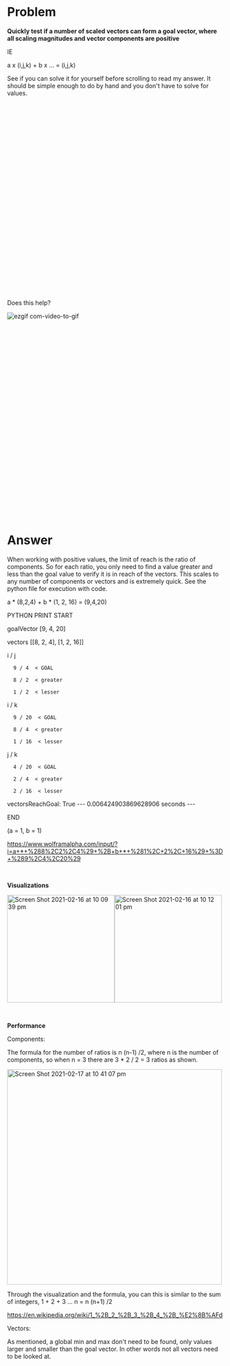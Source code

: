 # Problem #

**Quickly test if a number of scaled vectors can form a goal vector, where all scaling magnitudes and vector components are positive**

IE 

a x (i,j,k) + b x ... = (i,j,k)

See if you can solve it for yourself before scrolling to read my answer. It should be simple enough to do by hand and you don't have to solve for values.

<br /><br /><br /><br /><br /><br /><br /><br /><br /><br /><br /><br /><br />
<br /><br /><br /><br /><br /><br /><br /><br /><br /><br /><br /><br /><br />

Does this help?

![ezgif com-video-to-gif](https://user-images.githubusercontent.com/69740744/108145884-1699a100-70c4-11eb-83d2-9d8327e8f784.gif)

<br /><br /><br /><br /><br /><br /><br /><br /><br /><br /><br /><br /><br />
<br /><br /><br /><br /><br /><br /><br /><br /><br /><br /><br /><br /><br />

# Answer #
  
When working with positive values, the limit of reach is the ratio of components. 
So for each ratio, you only need to find a value greater and less than the goal value to verify it is in reach of the vectors.
This scales to any number of components or vectors and is extremely quick.
See the python file for execution with code.

a * (8,2,4) + b * (1, 2, 16) = (9,4,20)

PYTHON PRINT
START

goalVector [9, 4, 20] 

vectors [[8, 2, 4], [1, 2, 16]] 

i / j

      9 / 4  < GOAL

      8 / 2  < greater

      1 / 2  < lesser

i / k

      9 / 20  < GOAL

      8 / 4  < greater

      1 / 16  < lesser

j / k

      4 / 20  < GOAL

      2 / 4  < greater

      2 / 16  < lesser

vectorsReachGoal: True
--- 0.006424903869628906 seconds ---

END

(a = 1, b = 1)

https://www.wolframalpha.com/input/?i=a+*+%288%2C2%2C4%29+%2B+b+*+%281%2C+2%2C+16%29+%3D+%289%2C4%2C20%29

<br />

**Visualizations**

<img width="250" alt="Screen Shot 2021-02-16 at 10 09 39 pm" src="https://user-images.githubusercontent.com/69740744/108055728-45723180-7048-11eb-929f-ff3e629d42a7.png"><img width="250" alt="Screen Shot 2021-02-16 at 10 12 01 pm" src="https://user-images.githubusercontent.com/69740744/108055736-47d48b80-7048-11eb-8e3d-1a5a64f9cfde.png">

<br />

**Performance**

Components:

The formula for the number of ratios is n (n-1) /2, where n is the number of components, so when n = 3 there are 3 * 2 / 2 = 3 ratios as shown. 

<img width="500" alt="Screen Shot 2021-02-17 at 10 41 07 pm" src="https://user-images.githubusercontent.com/69740744/108199511-0d84f000-7115-11eb-9032-7f22313b4f3c.png">

  Through the visualization and the formula, you can this is similar to the sum of integers, 1 + 2 + 3 ... n = n (n+1) /2

https://en.wikipedia.org/wiki/1_%2B_2_%2B_3_%2B_4_%2B_%E2%8B%AFd

Vectors:

As mentioned, a global min and max don't need to be found, only values larger and smaller than the goal vector. In other words not all vectors need to be looked at.

<br />
